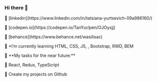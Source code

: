 ### Hi there 👋

<!--
**TanYur/TanYur** is a ✨ _special_ ✨ repository because its `README.md` (this file) appears on your GitHub profile.
Here are some ideas to get you started:
-->
<p> 🌱 [linkedin](https://www.linkedin.com/in/tatsiana-yurtsevich-09a986160/)</p>
<p> 🌱 [codepen.io](https://codepen.io/TanYur/pen/OJOyxjj)</p>
<p> 🌱 [behance](https://www.behance.net/wasilisac)</p>
<p> 🌱 *I’m currently learning HTML, CSS, JS, , Bootstrap, RWD, BEM</p>
<p> 🚧 **My tasks for the near future:**</p>
<!-- TODO-IST:START -->
<p> 🌱 React, Redux, TypeScript</p>
<p> 🌱 Create my projects on Github</p>
<!-- TODO-IST:END -->
